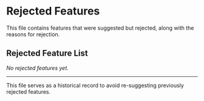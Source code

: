 # Rejected Features

This file contains features that were suggested but rejected, along with the reasons for rejection.

## Rejected Feature List

*No rejected features yet.*

---

This file serves as a historical record to avoid re-suggesting previously rejected features.
